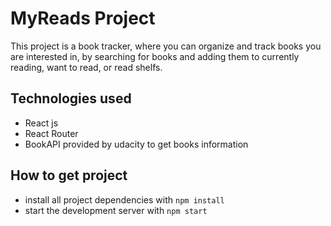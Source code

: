 # MyReads Project

This project is a book tracker, where you can organize and track books you are interested in, by searching for books and adding them to currently reading, want to read, or read shelfs.


## Technologies used
* React js
* React Router 
* BookAPI provided by udacity to get books information


## How to get project

* install all project dependencies with `npm install`
* start the development server with `npm start`




